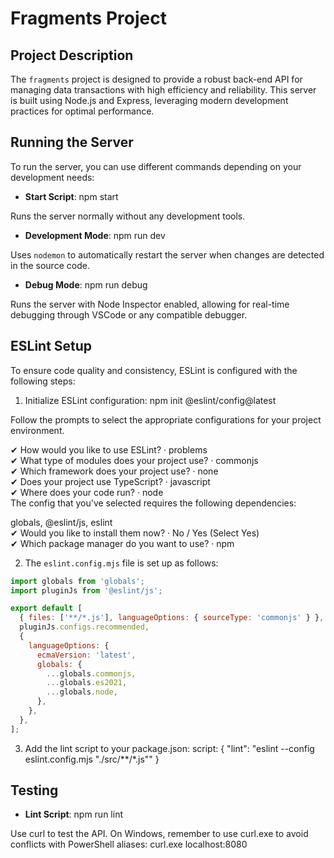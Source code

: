 # Fragments Project

## Project Description
The `fragments` project is designed to provide a robust back-end API for managing data transactions with high efficiency and reliability. This server is built using Node.js and Express, leveraging modern development practices for optimal performance.

## Running the Server
To run the server, you can use different commands depending on your development needs:

- **Start Script**: npm start

Runs the server normally without any development tools.

- **Development Mode**: npm run dev

Uses `nodemon` to automatically restart the server when changes are detected in the source code.

- **Debug Mode**: npm run debug

Runs the server with Node Inspector enabled, allowing for real-time debugging through VSCode or any compatible debugger.

## ESLint Setup
To ensure code quality and consistency, ESLint is configured with the following steps:

1. Initialize ESLint configuration: npm init @eslint/config@latest

Follow the prompts to select the appropriate configurations for your project environment.

✔ How would you like to use ESLint? · problems  
✔ What type of modules does your project use? · commonjs  
✔ Which framework does your project use? · none  
✔ Does your project use TypeScript? · javascript  
✔ Where does your code run? · node  
The config that you've selected requires the following dependencies:  

globals, @eslint/js, eslint  
✔ Would you like to install them now? · No / Yes (Select Yes)  
✔ Which package manager do you want to use? · npm  


2. The `eslint.config.mjs` file is set up as follows:
```js
import globals from 'globals';
import pluginJs from '@eslint/js';

export default [
  { files: ['**/*.js'], languageOptions: { sourceType: 'commonjs' } },
  pluginJs.configs.recommended,
  {
    languageOptions: {
      ecmaVersion: 'latest',
      globals: {
        ...globals.commonjs,
        ...globals.es2021,
        ...globals.node,
      },
    },
  },
];
```

3. Add the lint script to your package.json: script: { "lint": "eslint --config eslint.config.mjs \"./src/**/*.js\"" }

## Testing

- **Lint Script**: npm run lint

Use curl to test the API. On Windows, remember to use curl.exe to avoid conflicts with PowerShell aliases: curl.exe localhost:8080
